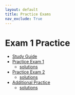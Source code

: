 ```yaml
---
layout: default
title: Practice Exams
nav_exclude: True
---
```


# Exam 1 Practice

* <a href="https://drive.google.com/open?id=1LrlDxl4MJoO0O91Xd-0gvWh_M_713uLx3LxSb6kJV6E" target="_blank">Study Guide</a>
* <a href="https://drive.google.com/open?id=1pTOEq5-IrZA9c1agnNNgpKjohD-HyJu8An88bo7MF70" target="_blank">Practice Exam 1</a>
   * <a href="https://drive.google.com/open?id=14SaUUiaN_z6T569ygovmQazh1roabHgT5WnA99hu8Ic" target="_blank">solutions</a>
* <a href="https://drive.google.com/open?id=1c2jkBcVebg1-1g75iPk43_NHIKJsW89MVroWXCu2fLQ" target="_blank">Practice Exam 2</a>
   * <a href="https://drive.google.com/open?id=1JwhJ6XxxpF1N8HU7EppuPB4Lgy2LKv_rBaskmnd7SHc" target="_blank">solutions</a>
* <a href="https://drive.google.com/open?id=17BbkOHrAmCDq7QSFRSiYOUN_yYyzd4rKZhvLkL2-RYA" target="_blank">Additional Practice</a>
   * <a href="../midterm.zip">solutions</a>